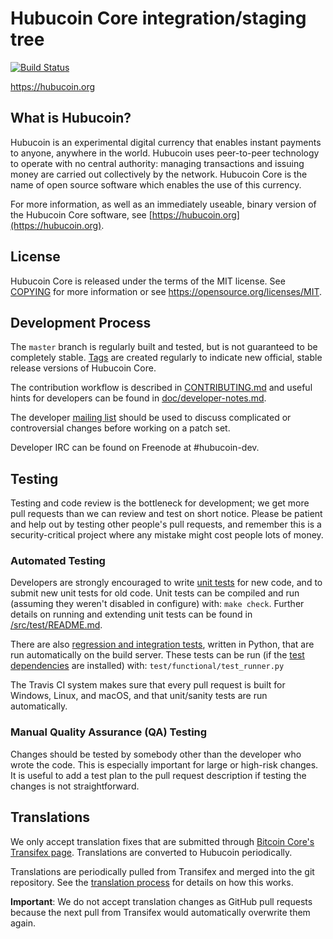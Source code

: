 Hubucoin Core integration/staging tree
=====================================

[![Build Status](https://travis-ci.org/hubucoin-project/hubucoin.svg?branch=master)](https://travis-ci.org/hubucoin-project/hubucoin)

https://hubucoin.org

What is Hubucoin?
----------------

Hubucoin is an experimental digital currency that enables instant payments to
anyone, anywhere in the world. Hubucoin uses peer-to-peer technology to operate
with no central authority: managing transactions and issuing money are carried
out collectively by the network. Hubucoin Core is the name of open source
software which enables the use of this currency.

For more information, as well as an immediately useable, binary version of
the Hubucoin Core software, see [https://hubucoin.org](https://hubucoin.org).

License
-------

Hubucoin Core is released under the terms of the MIT license. See [COPYING](COPYING) for more
information or see https://opensource.org/licenses/MIT.

Development Process
-------------------

The `master` branch is regularly built and tested, but is not guaranteed to be
completely stable. [Tags](https://github.com/hubucoin-project/hubucoin/tags) are created
regularly to indicate new official, stable release versions of Hubucoin Core.

The contribution workflow is described in [CONTRIBUTING.md](CONTRIBUTING.md)
and useful hints for developers can be found in [doc/developer-notes.md](doc/developer-notes.md).

The developer [mailing list](https://groups.google.com/forum/#!forum/hubucoin-dev)
should be used to discuss complicated or controversial changes before working
on a patch set.

Developer IRC can be found on Freenode at #hubucoin-dev.

Testing
-------

Testing and code review is the bottleneck for development; we get more pull
requests than we can review and test on short notice. Please be patient and help out by testing
other people's pull requests, and remember this is a security-critical project where any mistake might cost people
lots of money.

### Automated Testing

Developers are strongly encouraged to write [unit tests](src/test/README.md) for new code, and to
submit new unit tests for old code. Unit tests can be compiled and run
(assuming they weren't disabled in configure) with: `make check`. Further details on running
and extending unit tests can be found in [/src/test/README.md](/src/test/README.md).

There are also [regression and integration tests](/test), written
in Python, that are run automatically on the build server.
These tests can be run (if the [test dependencies](/test) are installed) with: `test/functional/test_runner.py`

The Travis CI system makes sure that every pull request is built for Windows, Linux, and macOS, and that unit/sanity tests are run automatically.

### Manual Quality Assurance (QA) Testing

Changes should be tested by somebody other than the developer who wrote the
code. This is especially important for large or high-risk changes. It is useful
to add a test plan to the pull request description if testing the changes is
not straightforward.

Translations
------------

We only accept translation fixes that are submitted through [Bitcoin Core's Transifex page](https://www.transifex.com/projects/p/bitcoin/).
Translations are converted to Hubucoin periodically.

Translations are periodically pulled from Transifex and merged into the git repository. See the
[translation process](doc/translation_process.md) for details on how this works.

**Important**: We do not accept translation changes as GitHub pull requests because the next
pull from Transifex would automatically overwrite them again.
